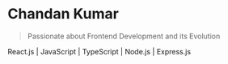 # Chandan Kumar

> Passionate about Frontend Development and its Evolution


React.js | JavaScript | TypeScript | Node.js | Express.js






